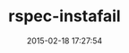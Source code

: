 ---
layout: post
title:  "rspec-instafail"
repo:   "grosser/rspec-instafail"
date:   2015-02-18 17:27:54
gemurl: https://github.com/grosser/rspec-instafail
---